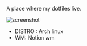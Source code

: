 A place where my dotfiles live.

![screenshot](https://i.imgur.com/W7szWlO.png)

* DISTRO : Arch linux
* WM: Notion wm
